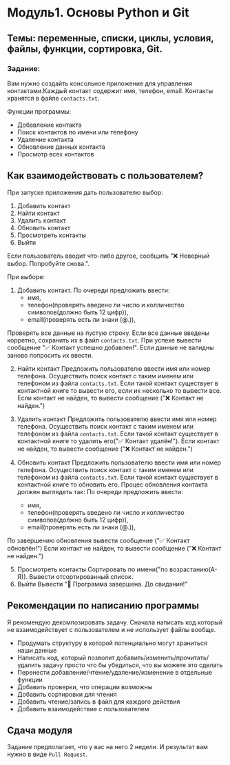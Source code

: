 # Модуль1. Основы Python и Git

## Темы: переменные, списки, циклы, условия, файлы, функции, сортировка, Git.

### Задание:

Вам нужно создайть консольное приложение для управления контактами.Каждый контакт содержит имя, телефон, email.
Контакты хранятся в файле `contacts.txt`.

Функции программы:

- Добавление контакта
- Поиск контактов по имени или телефону
- Удаление контакта
- Обновление данных контакта
- Просмотр всех контактов

## Как взаимодействовать с пользователем?

При запуске приложения дать пользователю выбор:

1. Добавить контакт
2. Найти контакт
3. Удалить контакт
4. Обновить контакт
5. Просмотреть контакты
6. Выйти

Если пользователь вводит что-либо другое, сообщить "❌ Неверный выбор. Попробуйте снова.".

При выборе:

1. Добавить контакт.
   По очереди предложить ввести:
   - имя,
   - телефон(проверять введено ли число и колличество символов(должно быть 12 цифр)),
   - email(проверять есть ли знаки (@.)),

Проверять все данные на пустую строку. Если все данные введены корретно, сохранить их в файл `contacts.txt`.
При успехе вывести сообщение "✅ Контакт успешно добавлен!".
Если данные не валидны заново попросить их ввести.

2. Найти контакт
   Предложить пользователю ввести имя или номер телефона. Осуществить поиск контакт с таким именем или телефоном из файла `contacts.txt`.
   Если такой контакт существует в контактной книге то вывести его, если их несколько то вывести все. Если контакт не найден, то вывести сообщение ("❌ Контакт не найден.")
3. Удалить контакт
   Предложить пользователю ввести имя или номер телефона. Осуществить поиск контакт с таким именем или телефоном из файла `contacts.txt`.
   Если такой контакт существует в контактной книге то удалить его("✅ Контакт удалён!"). Если контакт не найден, то вывести сообщение ("❌ Контакт не найден.")
4. Обновить контакт
   Предложить пользователю ввести имя или номер телефона. Осуществить поиск контакт с таким именем или телефоном из файла `contacts.txt`.
   Если такой контакт существует в контактной книге то обновить его.
   Процес обновления контакта должен выглядеть так:
   По очереди предложить ввести:

   - имя,
   - телефон(проверять введено ли число и колличество символов(должно быть 12 цифр)),
   - email(проверять есть ли знаки (@.)),

  По завершению обновления вывести сообщение ("✅ Контакт обновлён!")
  Если контакт не найден, то вывести сообщение ("❌ Контакт не найден.")

5. Просмотреть контакты
   Сортировать по имени("по возрастанию(А-Я)). Вывести отсортированный список.
6. Выйти
   Вывести "👋 Программа завершена. До свидания!"

## Рекомендации по написанию программы

Я рекомендую декомпозировать задачу. Сначала написать код который не взаимодействует с пользователем и не использует файлы вообще.

- Продумать структуру в которой потенциально могут храниться наши данные
- Написать код, который позволит добавить/изменить/прочитать/удалить задачу просто что бы убедиться, что вы можете это сделать
- Перенести добавление/чтение/удаление/изменение в отдельные функции
- Добавить проверки, что операции возможны
- Добавить сортировки для чтения
- Добавить чтение/запись в файл для каждого действия
- Добавить взаимодействие с пользователем

## Сдача модуля

Задание предполагает, что у вас на него 2 недели. И результат вам нужно в виде `Pull Request`.
